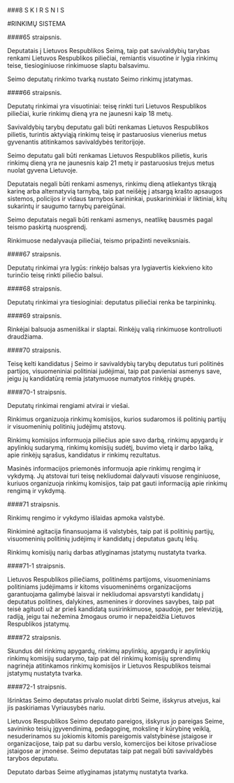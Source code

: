###8 S K I R S N I S

#RINKIMŲ SISTEMA

####65 straipsnis.

Deputatais į Lietuvos Respublikos Seimą, taip pat savivaldybių tarybas renkami Lietuvos Respublikos piliečiai, remiantis visuotine ir lygia rinkimų teise, tiesioginiuose rinkimuose slaptu balsavimu.

Seimo deputatų rinkimo tvarką nustato Seimo rinkimų įstatymas.

####66 straipsnis.

Deputatų rinkimai yra visuotiniai: teisę rinkti turi Lietuvos Respublikos piliečiai, kurie rinkimų dieną yra ne jaunesni kaip 18 metų.

Savivaldybių tarybų deputatu gali būti renkamas Lietuvos Respublikos pilietis, turintis aktyviąją rinkimų teisę ir pastaruosius vienerius metus gyvenantis atitinkamos savivaldybės teritorijoje.

Seimo deputatu gali būti renkamas Lietuvos Respublikos pilietis, kuris rinkimų dieną yra ne jaunesnis kaip 21 metų ir pastaruosius trejus metus nuolat gyvena Lietuvoje.

Deputatais negali būti renkami asmenys, rinkimų dieną atliekantys tikrąją karinę arba alternatyvią tarnybą, taip pat neišėję į atsargą krašto apsaugos sistemos, policijos ir vidaus tarnybos karininkai, puskarininkiai ir liktiniai, kitų sukarintų ir saugumo tarnybų pareigūnai.

Seimo deputatais negali būti renkami asmenys, neatlikę bausmės pagal teismo paskirtą nuosprendį.

Rinkimuose nedalyvauja piliečiai, teismo pripažinti neveiksniais.

####67 straipsnis.

Deputatų rinkimai yra lygūs: rinkėjo balsas yra lygiavertis kiekvieno kito turinčio teisę rinkti piliečio balsui.

####68 straipsnis.

Deputatų rinkimai yra tiesioginiai: deputatus piliečiai renka be tarpininkų.

####69 straipsnis.

Rinkėjai balsuoja asmeniškai ir slaptai. Rinkėjų valią rinkimuose kontroliuoti draudžiama.

####70 straipsnis.

Teisę kelti kandidatus į Seimo ir savivaldybių tarybų deputatus turi politinės partijos, visuomeniniai politiniai judėjimai, taip pat pavieniai asmenys save, jeigu jų kandidatūrą remia įstatymuose numatytos rinkėjų grupės.

####70-1 straipsnis.

Deputatų rinkimai rengiami atvirai ir viešai.

Rinkimus organizuoja rinkimų komisijos, kurios sudaromos iš politinių partijų ir visuomeninių politinių judėjimų atstovų.

Rinkimų komisijos informuoja piliečius apie savo darbą, rinkimų apygardų ir apylinkių sudarymą, rinkimų komisijų sudėtį, buvimo vietą ir darbo laiką, apie rinkėjų sąrašus, kandidatus ir rinkimų rezultatus.

Masinės informacijos priemonės informuoja apie rinkimų rengimą ir vykdymą. Jų atstovai turi teisę nekliudomai dalyvauti visuose renginiuose, kuriuos organizuoja rinkimų komisijos, taip pat gauti informaciją apie rinkimų rengimą ir vykdymą.

####71 straipsnis.

Rinkimų rengimo ir vykdymo išlaidas apmoka valstybė.

Rinkiminė agitacija finansuojama iš valstybės, taip pat iš politinių partijų, visuomeninių politinių judėjimų ir kandidatų į deputatus gautų lėšų.

Rinkimų komisijų narių darbas atlyginamas įstatymų nustatyta tvarka.

####71-1 straipsnis.

Lietuvos Respublikos piliečiams, politinėms partijoms, visuomeniniams politiniams judėjimams ir kitoms visuomeninėms organizacijoms garantuojama galimybė laisvai ir nekliudomai apsvarstyti kandidatų į deputatus politines, dalykines, asmenines ir dorovines savybes, taip pat teisė agituoti už ar prieš kandidatą susirinkimuose, spaudoje, per televiziją, radiją, jeigu tai nežemina žmogaus orumo ir nepažeidžia Lietuvos Respublikos įstatymų.

####72 straipsnis.

Skundus dėl rinkimų apygardų, rinkimų apylinkių, apygardų ir apylinkių rinkimų komisijų sudarymo, taip pat dėl rinkimų komisijų sprendimų nagrinėja atitinkamos rinkimų komisijos ir Lietuvos Respublikos teismai įstatymų nustatyta tvarka.

####72-1 straipsnis.

Išrinktas Seimo deputatas privalo nuolat dirbti Seime, išskyrus atvejus, kai jis paskiriamas Vyriausybės nariu.

Lietuvos Respublikos Seimo deputato pareigos, išskyrus jo pareigas Seime, savininko teisių įgyvendinimą, pedagoginę, mokslinę ir kūrybinę veiklą, nesuderinamos su jokiomis kitomis pareigomis valstybinėse įstaigose ir organizacijose, taip pat su darbu verslo, komercijos bei kitose privačiose įstaigose ar įmonėse. Seimo deputatas taip pat negali būti savivaldybės tarybos deputatu.

Deputato darbas Seime atlyginamas įstatymų nustatyta tvarka.
